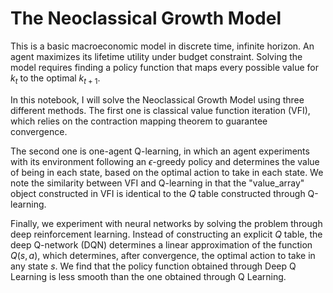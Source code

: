 # The Neoclassical Growth Model

This is a basic macroeconomic model in discrete time, infinite horizon. An agent maximizes its lifetime utility under budget constraint. Solving the model requires finding a policy function that maps every possible value for $k_t$ to the optimal $k_{t+1}$.

In this notebook, I will solve the Neoclassical Growth Model using three different methods. The first one is classical value function iteration (VFI), which relies on the contraction mapping theorem to guarantee convergence.

The second one is one-agent Q-learning, in which an agent experiments with its environment following an $\epsilon$-greedy policy and determines the value of being in each state, based on the optimal action to take in each state. We note the similarity between VFI and Q-learning in that the "value_array" object constructed in VFI is identical to the $Q$ table constructed through Q-learning.

Finally, we experiment with neural networks by solving the problem through deep reinforcement learning. Instead of constructing an explicit $Q$ table, the deep Q-network (DQN) determines a linear approximation of the function $Q(s, a)$, which determines, after convergence, the optimal action to take in any state $s$. We find that the policy function obtained through Deep Q Learning is less smooth than the one obtained through Q Learning.
